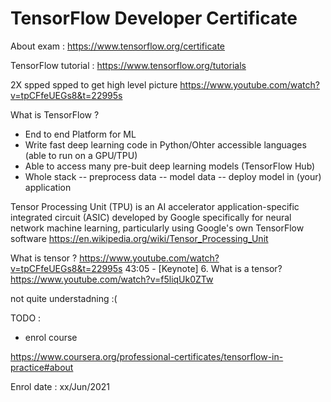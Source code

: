 # TensorFlow Developer Certificate

About exam : https://www.tensorflow.org/certificate

TensorFlow tutorial : https://www.tensorflow.org/tutorials

2X spped spped to get high level picture
https://www.youtube.com/watch?v=tpCFfeUEGs8&t=22995s

What is TensorFlow ?
- End to end Platform for ML
- Write fast deep learning code in Python/Ohter accessible languages (able to run on a GPU/TPU)
- Able to access many pre-buit deep learning models (TensorFlow Hub)
- Whole stack
-- preprocess data
-- model data
-- deploy model in (your) application


Tensor Processing Unit (TPU) is an AI accelerator application-specific integrated circuit (ASIC) developed by Google specifically for neural network machine learning, particularly using Google's own TensorFlow software
https://en.wikipedia.org/wiki/Tensor_Processing_Unit


What is tensor ?
https://www.youtube.com/watch?v=tpCFfeUEGs8&t=22995s
43:05 - [Keynote] 6. What is a tensor?
https://www.youtube.com/watch?v=f5liqUk0ZTw

not quite understadning :( 

TODO : 
- enrol course

https://www.coursera.org/professional-certificates/tensorflow-in-practice#about

Enrol date : xx/Jun/2021
